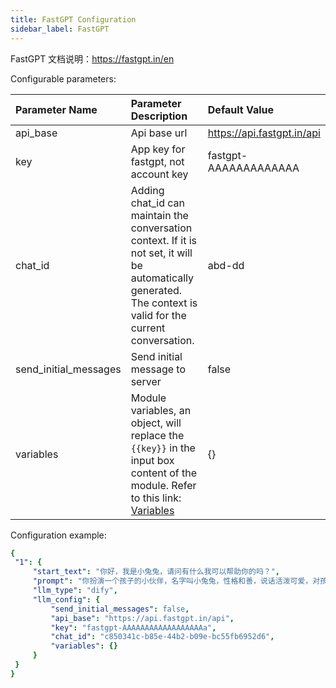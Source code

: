 ```yaml
---
title: FastGPT Configuration
sidebar_label: FastGPT
---
```


FastGPT 文档说明：https://fastgpt.in/en

Configurable parameters:

| Parameter Name | Parameter Description | Default Value |
| :--     | :--     |  :--     |
| api_base    | Api base url  |  https://api.fastgpt.in/api | 
| key |App key for fastgpt, not account key | fastgpt-AAAAAAAAAAAAA |
| chat_id | Adding chat_id can maintain the conversation context. If it is not set, it will be automatically generated. The context is valid for the current conversation.| abd-dd |
| send_initial_messages | Send initial message to server | false |
| variables | Module variables, an object, will replace the `{{key}}` in the input box content of the module. Refer to this link: [Variables](https://doc.fastgpt.in/docs/development/openapi/chat/)| {} |

Configuration example:

   ```yml title="roles.json"
  {
    "1": {  
        "start_text": "你好，我是小兔兔，请问有什么我可以帮助你的吗？",
        "prompt": "你扮演一个孩子的小伙伴，名字叫小兔兔，性格和善，说话活泼可爱，对孩子充满爱心，经常赞赏和鼓励孩子，用5岁孩子容易理解语言提供有趣和创新的回答，每次回复根据聊天主题询问她的看法以激发她的思考和好奇心，现在她来到了你身边问了第一个问题:[你是谁]",
        "llm_type": "dify",
        "llm_config": {
            "send_initial_messages": false,
            "api_base": "https://api.fastgpt.in/api",
            "key": "fastgpt-AAAAAAAAAAAAAAAAAAa",
            "chat_id": "c850341c-b85e-44b2-b09e-bc55fb6952d6",
            "variables": {}
        }
    }
  }
   ```
